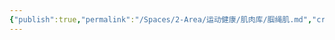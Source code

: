 ```yaml
---
{"publish":true,"permalink":"/Spaces/2-Area/运动健康/肌肉库/腘绳肌.md","created":"2025-07-29T23:04:11.033+08:00","modified":"2025-08-15T22:00:04.187+08:00","cssclasses":""}
---
```


